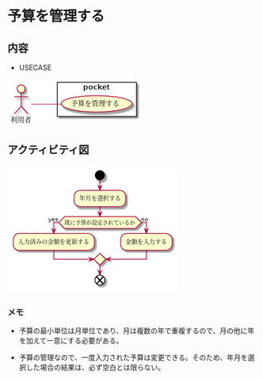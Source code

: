 # 予算を管理する

## 内容

- USECASE

![section-2](../../out/docs/uml/usecase/section-2.png)

## アクティビティ図

![section-2](../../out/docs/uml/activityDiagram/section-1.png)

### メモ

- 予算の最小単位は月単位であり、月は複数の年で重複するので、月の他に年を加えて一意にする必要がある。

- 予算の管理なので、一度入力された予算は変更できる。そのため、年月を選択した場合の結果は、必ず空白とは限らない。

